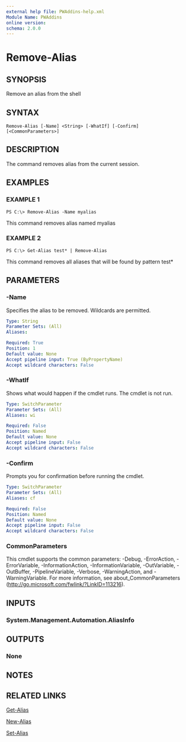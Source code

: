```yaml
---
external help file: PWAddins-help.xml
Module Name: PWAddins
online version:
schema: 2.0.0
---
```


# Remove-Alias

## SYNOPSIS
Remove an alias from the shell

## SYNTAX

```
Remove-Alias [-Name] <String> [-WhatIf] [-Confirm] [<CommonParameters>]
```

## DESCRIPTION
The command removes alias from the current session.

## EXAMPLES

### EXAMPLE 1
```
PS C:\> Remove-Alias -Name myalias
```

This command removes alias named myalias

### EXAMPLE 2
```
PS C:\> Get-Alias test* | Remove-Alias
```

This command removes all aliases that will be found by pattern test*

## PARAMETERS

### -Name
Specifies the alias to be removed.
Wildcards are permitted.

```yaml
Type: String
Parameter Sets: (All)
Aliases:

Required: True
Position: 1
Default value: None
Accept pipeline input: True (ByPropertyName)
Accept wildcard characters: False
```

### -WhatIf
Shows what would happen if the cmdlet runs.
The cmdlet is not run.

```yaml
Type: SwitchParameter
Parameter Sets: (All)
Aliases: wi

Required: False
Position: Named
Default value: None
Accept pipeline input: False
Accept wildcard characters: False
```

### -Confirm
Prompts you for confirmation before running the cmdlet.

```yaml
Type: SwitchParameter
Parameter Sets: (All)
Aliases: cf

Required: False
Position: Named
Default value: None
Accept pipeline input: False
Accept wildcard characters: False
```

### CommonParameters
This cmdlet supports the common parameters: -Debug, -ErrorAction, -ErrorVariable, -InformationAction, -InformationVariable, -OutVariable, -OutBuffer, -PipelineVariable, -Verbose, -WarningAction, and -WarningVariable. For more information, see about_CommonParameters (http://go.microsoft.com/fwlink/?LinkID=113216).

## INPUTS

### System.Management.Automation.AliasInfo

## OUTPUTS

### None

## NOTES

## RELATED LINKS

[Get-Alias](https://docs.microsoft.com/en-us/powershell/module/microsoft.powershell.utility/get-alias)

[New-Alias](https://docs.microsoft.com/en-us/powershell/module/microsoft.powershell.utility/new-alias)

[Set-Alias](https://docs.microsoft.com/en-us/powershell/module/microsoft.powershell.utility/set-alias)
